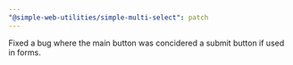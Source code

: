 ```yaml
---
"@simple-web-utilities/simple-multi-select": patch
---
```


Fixed a bug where the main button was concidered a submit button if used in forms.
